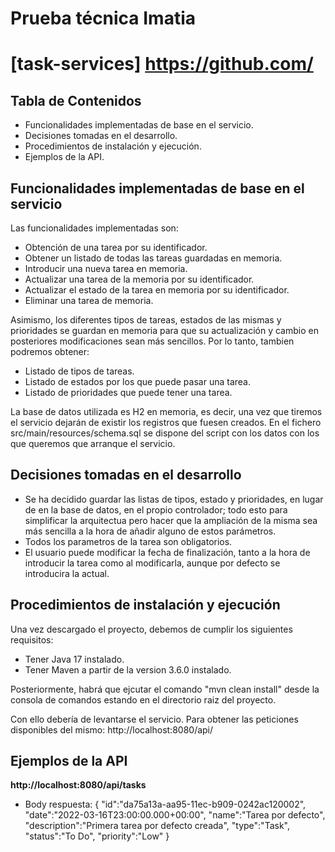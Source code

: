 # Prueba técnica Imatia
# [task-services] https://github.com/

## Tabla de Contenidos
- Funcionalidades implementadas de base en el servicio.
- Decisiones tomadas en el desarrollo. 
- Procedimientos de instalación y ejecución.
- Ejemplos de la API.

## Funcionalidades implementadas de base en el servicio

Las funcionalidades implementadas son: 
- Obtención de una tarea por su identificador.
- Obtener un listado de todas las tareas guardadas en memoria.
- Introducir una nueva tarea en memoria.
- Actualizar una tarea de la memoria por su identificador.
- Actualizar el estado de la tarea en memoria por su identificador.
- Eliminar una tarea de memoria.

Asimismo, los diferentes tipos de tareas, estados de las mismas y prioridades se guardan en memoria para que su actualización y cambio en posteriores modificaciones sean más sencillos. Por lo tanto, tambien podremos obtener:
- Listado de tipos de tareas.
- Listado de estados por los que puede pasar una tarea.
- Listado de prioridades que puede tener una tarea.

La base de datos utilizada es H2 en memoria, es decir, una vez que tiremos el servicio dejarán de existir los registros
que fuesen creados. En el fichero src/main/resources/schema.sql se dispone del script con los datos con los que queremos
que arranque el servicio.

## Decisiones tomadas en el desarrollo
- Se ha decidido guardar las listas de tipos, estado y prioridades, en lugar de en la base de datos, en el propio controlador; todo esto para simplificar la arquitectua pero hacer que la ampliación de la misma sea más sencilla a la hora de añadir alguno de estos parámetros.
- Todos los parametros de la tarea son obligatorios.
- El usuario puede modificar la fecha de finalización, tanto a la hora de introducir la tarea como al modificarla, aunque por defecto se introducira la actual.

## Procedimientos de instalación y ejecución
Una vez descargado el proyecto, debemos de cumplir los siguientes requisitos:
- Tener Java 17 instalado.
- Tener Maven a partir de la version 3.6.0 instalado.

Posteriormente, habrá que ejcutar el comando "mvn clean install" desde la consola
de comandos estando en el directorio raiz del proyecto.

Con ello debería de levantarse el servicio. 
Para obtener las peticiones disponibles del mismo: http://localhost:8080/api/

## Ejemplos de la API
**http://localhost:8080/api/tasks**
- Body respuesta:
{
  "id":"da75a13a-aa95-11ec-b909-0242ac120002",
  "date":"2022-03-16T23:00:00.000+00:00",
  "name":"Tarea por defecto",
  "description":"Primera tarea por defecto creada",
  "type":"Task",
  "status":"To Do",
  "priority":"Low"
  }
